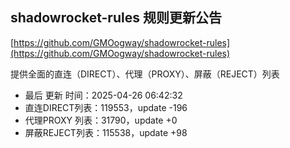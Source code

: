 ## shadowrocket-rules 规则更新公告

[https://github.com/GMOogway/shadowrocket-rules](https://github.com/GMOogway/shadowrocket-rules)

提供全面的直连（DIRECT）、代理（PROXY）、屏蔽（REJECT）列表
- 最后 更新 时间：2025-04-26 06:42:32
- 直连DIRECT列表：119553，update -196
- 代理PROXY 列表：31790，update +0
- 屏蔽REJECT列表：115538，update +98